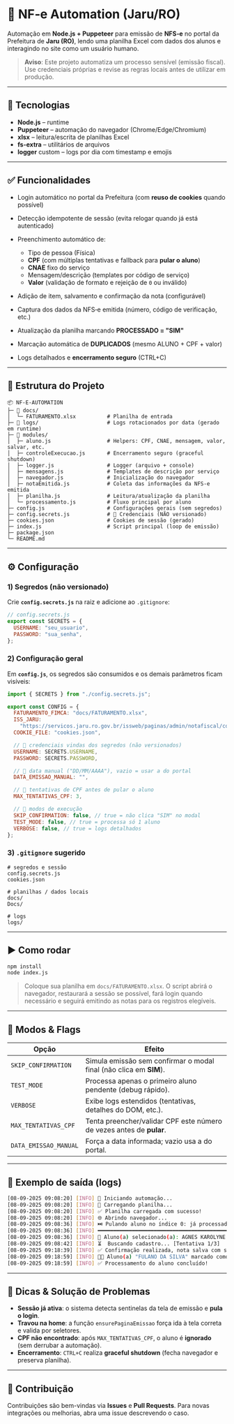 # 📌 NF‑e Automation (Jaru/RO)

Automação em **Node.js + Puppeteer** para emissão de **NFS‑e** no portal da Prefeitura de **Jaru (RO)**, lendo uma planilha Excel com dados dos alunos e interagindo no site como um usuário humano.

> **Aviso**: Este projeto automatiza um processo sensível (emissão fiscal). Use credenciais próprias e revise as regras locais antes de utilizar em produção.

---

## 🚀 Tecnologias

- **Node.js** – runtime
- **Puppeteer** – automação do navegador (Chrome/Edge/Chromium)
- **xlsx** – leitura/escrita de planilhas Excel
- **fs-extra** – utilitários de arquivos
- **logger** custom – logs por dia com timestamp e emojis

---

## ✅ Funcionalidades

- Login automático no portal da Prefeitura (com **reuso de cookies** quando possível)
- Detecção idempotente de sessão (evita relogar quando já está autenticado)
- Preenchimento automático de:

  - Tipo de pessoa (Física)
  - **CPF** (com múltiplas tentativas e fallback para **pular o aluno**)
  - **CNAE** fixo do serviço
  - Mensagem/descrição (templates por código de serviço)
  - **Valor** (validação de formato e rejeição de `0` ou inválido)

- Adição de item, salvamento e confirmação da nota (configurável)
- Captura dos dados da NFS‑e emitida (número, código de verificação, etc.)
- Atualização da planilha marcando **PROCESSADO = "SIM"**
- Marcação automática de **DUPLICADOS** (mesmo ALUNO + CPF + valor)
- Logs detalhados e **encerramento seguro** (CTRL+C)

---

## 📂 Estrutura do Projeto

```
📦 NF-E-AUTOMATION
├─ 📁 docs/
│  └─ FATURAMENTO.xlsx          # Planilha de entrada
├─ 📁 logs/                      # Logs rotacionados por data (gerado em runtime)
├─ 📁 modules/
│  ├─ aluno.js                  # Helpers: CPF, CNAE, mensagem, valor, salvar, etc.
│  ├─ controleExecucao.js       # Encerramento seguro (graceful shutdown)
│  ├─ logger.js                 # Logger (arquivo + console)
│  ├─ mensagens.js              # Templates de descrição por serviço
│  ├─ navegador.js              # Inicialização do navegador
│  ├─ notaEmitida.js            # Coleta das informações da NFS-e emitida
│  ├─ planilha.js               # Leitura/atualização da planilha
│  └─ processamento.js          # Fluxo principal por aluno
├─ config.js                    # Configurações gerais (sem segredos)
├─ config.secrets.js            # 🔐 Credenciais (NÃO versionado)
├─ cookies.json                 # Cookies de sessão (gerado)
├─ index.js                     # Script principal (loop de emissão)
├─ package.json
└─ README.md
```

---

## ⚙️ Configuração

### 1) Segredos (não versionado)

Crie **`config.secrets.js`** na raiz e adicione ao `.gitignore`:

```js
// config.secrets.js
export const SECRETS = {
  USERNAME: "seu_usuario",
  PASSWORD: "sua_senha",
};
```

### 2) Configuração geral

Em **`config.js`**, os segredos são consumidos e os demais parâmetros ficam visíveis:

```js
import { SECRETS } from "./config.secrets.js";

export const CONFIG = {
  FATURAMENTO_FIMCA: "docs/FATURAMENTO.xlsx",
  ISS_JARU:
    "https://servicos.jaru.ro.gov.br/issweb/paginas/admin/notafiscal/convencional/emissaopadrao",
  COOKIE_FILE: "cookies.json",

  // 🔐 credenciais vindas dos segredos (não versionados)
  USERNAME: SECRETS.USERNAME,
  PASSWORD: SECRETS.PASSWORD,

  // 📅 data manual ("DD/MM/AAAA"), vazio = usar a do portal
  DATA_EMISSAO_MANUAL: "",

  // 👤 tentativas de CPF antes de pular o aluno
  MAX_TENTATIVAS_CPF: 3,

  // 🔧 modos de execução
  SKIP_CONFIRMATION: false, // true = não clica "SIM" no modal
  TEST_MODE: false, // true = processa só 1 aluno
  VERBOSE: false, // true = logs detalhados
};
```

### 3) `.gitignore` sugerido

```gitignore
# segredos e sessão
config.secrets.js
cookies.json

# planilhas / dados locais
docs/
Docs/

# logs
logs/
```

---

## ▶️ Como rodar

```bash
npm install
node index.js
```

> Coloque sua planilha em `docs/FATURAMENTO.xlsx`. O script abrirá o navegador, restaurará a sessão se possível, fará login quando necessário e seguirá emitindo as notas para os registros elegíveis.

---

## 🔎 Modos & Flags

| Opção                 | Efeito                                                               |
| --------------------- | -------------------------------------------------------------------- |
| `SKIP_CONFIRMATION`   | Simula emissão sem confirmar o modal final (não clica em **SIM**).   |
| `TEST_MODE`           | Processa apenas o primeiro aluno pendente (debug rápido).            |
| `VERBOSE`             | Exibe logs estendidos (tentativas, detalhes do DOM, etc.).           |
| `MAX_TENTATIVAS_CPF`  | Tenta preencher/validar CPF este número de vezes antes de **pular**. |
| `DATA_EMISSAO_MANUAL` | Força a data informada; vazio usa a do portal.                       |

---

## 🧪 Exemplo de saída (logs)

```bash
[08-09-2025 09:08:20] [INFO] 🤖 Iniciando automação...
[08-09-2025 09:08:20] [INFO] 📂 Carregando planilha...
[08-09-2025 09:08:20] [INFO] ✅ Planilha carregada com sucesso!
[08-09-2025 09:08:20] [INFO] 🌐 Abrindo navegador...
[08-09-2025 09:08:36] [INFO] ⏭️ Pulando aluno no índice 0: já processado ou inválido.
[08-09-2025 09:08:36] [INFO] ━━━━━━━━━━━━━━━━━━━━━━━━━━━━━━━━━━━━━━━━━━━━━━━━━━━━━━━━━━━━━━━━━
[08-09-2025 09:08:36] [INFO] 👤 Aluno(a) selecionado(a): AGNES KAROLYNE DA SILVA SOUZA
[08-09-2025 09:08:42] [INFO] ⏳  Buscando cadastro... [Tentativa 1/3]
[08-09-2025 09:18:39] [INFO] ✅ Confirmação realizada, nota salva com sucesso!
[08-09-2025 09:18:59] [INFO] 💾✅ Aluno(a) "FULANO DA SILVA" marcado como PROCESSADO!
[08-09-2025 09:18:59] [INFO] ✅ Processamento do aluno concluído!
```

---

## 🛟 Dicas & Solução de Problemas

- **Sessão já ativa**: o sistema detecta sentinelas da tela de emissão e **pula o login**.
- **Travou na home**: a função `ensurePaginaEmissao` força ida à tela correta e valida por seletores.
- **CPF não encontrado**: após `MAX_TENTATIVAS_CPF`, o aluno é **ignorado** (sem derrubar a automação).
- **Encerramento**: `CTRL+C` realiza **graceful shutdown** (fecha navegador e preserva planilha).

---

## 🤝 Contribuição

Contribuições são bem-vindas via **Issues** e **Pull Requests**. Para novas integrações ou melhorias, abra uma issue descrevendo o caso.

